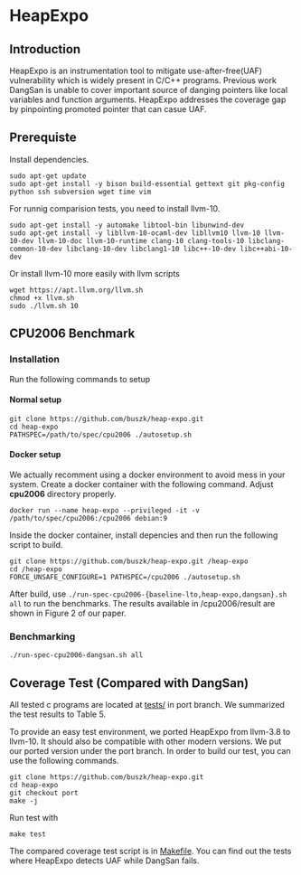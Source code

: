 # HeapExpo

## Introduction
HeapExpo is an instrumentation tool to mitigate use-after-free(UAF) vulnerability which is widely present in C/C++ programs. Previous work DangSan is unable to cover important source of danging pointers like local variables and function arguments. HeapExpo addresses the coverage gap by pinpointing promoted pointer that can casue UAF. 

## Prerequiste
Install dependencies. 

```
sudo apt-get update
sudo apt-get install -y bison build-essential gettext git pkg-config python ssh subversion wget time vim
```

For runnig comparision tests, you need to install llvm-10.
```
sudo apt-get install -y automake libtool-bin libunwind-dev
sudo apt-get install -y libllvm-10-ocaml-dev libllvm10 llvm-10 llvm-10-dev llvm-10-doc llvm-10-runtime clang-10 clang-tools-10 libclang-common-10-dev libclang-10-dev libclang1-10 libc++-10-dev libc++abi-10-dev
```

Or install llvm-10 more easily with llvm scripts
```
wget https://apt.llvm.org/llvm.sh
chmod +x llvm.sh
sudo ./llvm.sh 10
```


## CPU2006 Benchmark 
### Installation

Run the following commands to setup

#### Normal setup
```
git clone https://github.com/buszk/heap-expo.git
cd heap-expo
PATHSPEC=/path/to/spec/cpu2006 ./autosetup.sh
```
#### Docker setup
We actually recomment using a docker environment to avoid mess in your system. Create a docker container with the following command. Adjust **cpu2006** directory properly.
```
docker run --name heap-expo --privileged -it -v /path/to/spec/cpu2006:/cpu2006 debian:9
```
Inside the docker container, install depencies and then run the following script to build.
```
git clone https://github.com/buszk/heap-expo.git /heap-expo
cd /heap-expo
FORCE_UNSAFE_CONFIGURE=1 PATHSPEC=/cpu2006 ./autosetup.sh
```

After build, use `./run-spec-cpu2006-{baseline-lto,heap-expo,dangsan}.sh all` to run the benchmarks. The results available in /cpu2006/result are shown in Figure 2 of our paper. 

### Benchmarking

```
./run-spec-cpu2006-dangsan.sh all
```

## Coverage Test (Compared with DangSan) 

All tested c programs are located at [tests/](https://github.com/buszk/heap-expo/tree/port/tests) in port branch. We summarized the test results to Table 5.

To provide an easy test environment, we ported HeapExpo from llvm-3.8 to llvm-10. It should also be compatible with other modern versions. We put our ported version under the port branch. In order to build our test, you can use the following commands.

```
git clone https://github.com/buszk/heap-expo.git
cd heap-expo
git checkout port
make -j
```

Run test with 
```
make test
```

The  compared coverage test script is in [Makefile](https://github.com/buszk/heap-expo/blob/port/tests/Makefile). You can find out the tests where HeapExpo detects UAF while DangSan fails.
